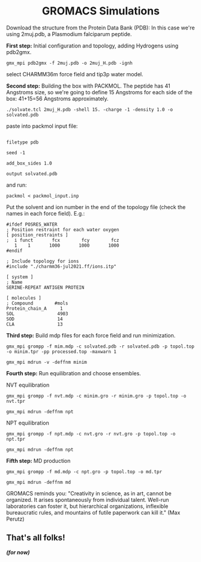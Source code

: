 <h1 align="center"> GROMACS Simulations  </h1> 

Download the structure from the Protein Data Bank (PDB): In this case we're using 2muj.pdb, a Plasmodium falciparum peptide. 

**First step:** Initial configuration and topology, adding Hydrogens using pdb2gmx.

```gmx_mpi pdb2gmx -f 2muj.pdb -o 2muj_H.pdb -ignh```

select CHARMM36m force field and tip3p water model.


**Second step:** Building the box with PACKMOL.
The peptide has 41 Angstroms size, so we're going to define 15 Angstroms for each side of the box: 41+15=56 Angstroms approximately.

```./solvate.tcl 2muj_H.pdb -shell 15. -charge -1 -density 1.0 -o solvated.pdb```

paste into packmol input file:

``` tolerance 2.0

filetype pdb

seed -1

add_box_sides 1.0

output solvated.pdb

```

and run:

```packmol < packmol_input.inp```

Put the solvent and ion number in the end of the topology file (check the names in each force field). E.g.:

```
#ifdef POSRES_WATER
; Position restraint for each water oxygen
[ position_restraints ]
;  i funct       fcx        fcy        fcz
   1    1       1000       1000       1000
#endif

; Include topology for ions
#include "./charmm36-jul2021.ff/ions.itp"

[ system ]
; Name
SERINE-REPEAT ANTIGEN PROTEIN

[ molecules ]
; Compound        #mols
Protein_chain_A     1
SOL                4903
SOD                14
CLA                13
```


**Third step:** Build mdp files for each force field and run minimization.

```gmx_mpi grompp -f mim.mdp -c solvated.pdb -r solvated.pdb -p topol.top -o minim.tpr -pp processed.top -maxwarn 1```

```gmx_mpi mdrun -v -deffnm minim```


**Fourth step:** Run equilibration and choose ensembles.

NVT equilibration

```gmx_mpi grompp -f nvt.mdp -c minim.gro -r minim.gro -p topol.top -o nvt.tpr```

```gmx_mpi mdrun -deffnm npt```

NPT equilibration

```gmx_mpi grompp -f npt.mdp -c nvt.gro -r nvt.gro -p topol.top -o npt.tpr```

```gmx_mpi mdrun -deffnm npt```


**Fifth step:** MD production 

```gmx_mpi grompp -f md.mdp -c npt.gro -p topol.top -o md.tpr```

```gmx_mpi mdrun -deffnm md```

GROMACS reminds you: "Creativity in science, as in art, cannot be organized. It arises spontaneously from individual talent. Well-run laboratories can foster it, but hierarchical organizations, inflexible bureaucratic rules, and mountains of futile paperwork can kill it." (Max Perutz)

<h2> That's all folks! </h2>  

***(for now)***
